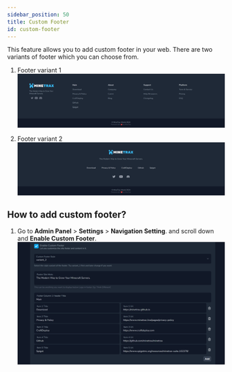 ```yaml
---
sidebar_position: 50
title: Custom Footer
id: custom-footer
---
```



This feature allows you to add custom footer in your web. There are two variants of footer which you can choose from.
1. Footer variant 1
![Variant1](../../static/img/tutorial/footer_variant_1.png)

2. Footer variant 2
![Variant2](../../static/img/tutorial/footer_variant_2.png)

## How to add custom footer?

1. Go to __Admin Panel__ > __Settings__ > __Navigation Setting__. and scroll down and __Enable Custom Footer__.
![CustomFooterSetting](../../static/img/tutorial/customfootersetting.png)
